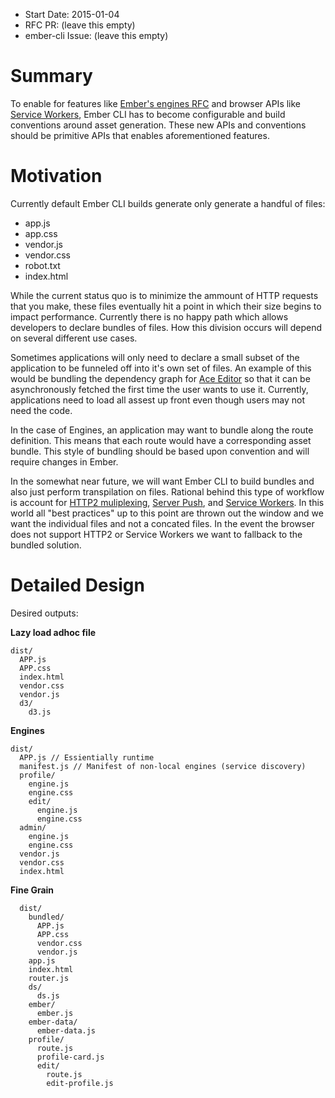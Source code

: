 - Start Date: 2015-01-04
- RFC PR: (leave this empty)
- ember-cli Issue: (leave this empty)

# Summary

To enable for features like [Ember's engines RFC](https://github.com/emberjs/rfcs/pull/10) and browser APIs like [Service Workers](https://github.com/slightlyoff/ServiceWorker/blob/master/explainer.md), Ember CLI has to become configurable and build conventions around asset generation. These new APIs and conventions should be primitive APIs that enables aforementioned features.

# Motivation

Currently default Ember CLI builds generate only generate a handful of files:

- app.js
- app.css
- vendor.js
- vendor.css
- robot.txt
- index.html

While the current status quo is to minimize the ammount of HTTP requests that you make, these files eventually hit a point in which their size begins to impact performance. Currently there is no happy path which allows developers to declare bundles of files.  How this division occurs will depend on several different use cases.

Sometimes applications will only need to declare a small subset of the application to be funneled off into it's own set of files. An example of this would be bundling the dependency graph for [Ace Editor](http://ace.c9.io/) so that it can be asynchronously fetched the first time the user wants to use it.  Currently, applications need to load all assest up front even though users may not need the code.

In the case of Engines, an application may want to bundle along the route definition. This means that each route would have a corresponding asset bundle.  This style of bundling should be based upon convention and will require changes in Ember.

In the somewhat near future, we will want Ember CLI to build bundles and also just perform transpilation on files. Rational behind this type of workflow is account for [HTTP2 muliplexing](http://http2.github.io/faq/#why-is-http2-multiplexed), [Server Push](https://www.igvita.com/2013/06/12/innovating-with-http-2.0-server-push/), and [Service Workers](https://github.com/slightlyoff/ServiceWorker/blob/master/explainer.md).  In this world all "best practices" up to this point are thrown out the window and we want the individual files and not a concated files.  In the event the browser does not support HTTP2 or Service Workers we want to fallback to the bundled solution.

# Detailed Design

Desired outputs:

__Lazy load adhoc file__
```
dist/
  APP.js
  APP.css
  index.html
  vendor.css
  vendor.js
  d3/
    d3.js
```

__Engines__
```
dist/
  APP.js // Essientially runtime
  manifest.js // Manifest of non-local engines (service discovery)
  profile/
    engine.js
    engine.css
    edit/
      engine.js
      engine.css
  admin/
    engine.js
    engine.css
  vendor.js
  vendor.css
  index.html
```

__Fine Grain__
```
  dist/
    bundled/
      APP.js
      APP.css
      vendor.css
      vendor.js
    app.js
    index.html
    router.js
    ds/
      ds.js
    ember/
      ember.js
    ember-data/
      ember-data.js
    profile/
      route.js
      profile-card.js
      edit/
        route.js
        edit-profile.js
```
      